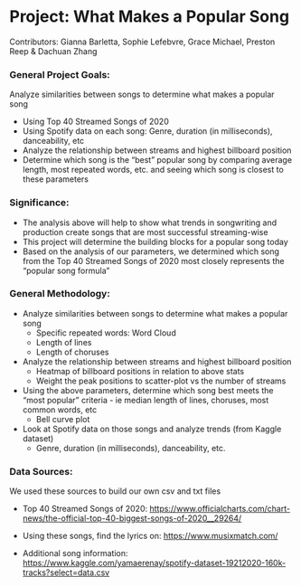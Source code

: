 # Project: What Makes a Popular Song
Contributors: Gianna Barletta, Sophie Lefebvre, Grace Michael, Preston Reep & Dachuan Zhang

### General Project Goals:
Analyze similarities between songs to determine what makes a popular song
- Using Top 40 Streamed Songs of 2020
- Using Spotify data on each song: Genre, duration (in milliseconds), danceability, etc
- Analyze the relationship between streams and highest billboard position
- Determine which song is the “best” popular song by comparing average length, most repeated words, etc. and seeing which song is closest to these parameters

### Significance:
- The analysis above will help to show what trends in songwriting and production create songs that are most successful streaming-wise
- This project will determine the building blocks for a popular song today
- Based on the analysis of our parameters, we determined which song from the Top 40 Streamed Songs of 2020 most closely represents the “popular song formula”

### General Methodology:
- Analyze similarities between songs to determine what makes a popular song
  - Specific repeated words: Word Cloud
  - Length of lines 
  - Length of choruses 
- Analyze the relationship between streams and highest billboard position
  - Heatmap of billboard positions in relation to above stats
  - Weight the peak positions to scatter-plot vs the number of streams
- Using the above parameters, determine which song best meets the “most popular” criteria - ie median length of lines, choruses, most common words, etc
  - Bell curve plot
- Look at Spotify data on those songs and analyze trends (from Kaggle dataset)
  - Genre, duration (in milliseconds), danceability, etc.


### Data Sources:
We used these sources to build our own csv and txt files
- Top 40 Streamed Songs of 2020: https://www.officialcharts.com/chart-news/the-official-top-40-biggest-songs-of-2020__29264/ 

- Using these songs, find the lyrics on: https://www.musixmatch.com/ 

- Additional song information: https://www.kaggle.com/yamaerenay/spotify-dataset-19212020-160k-tracks?select=data.csv
